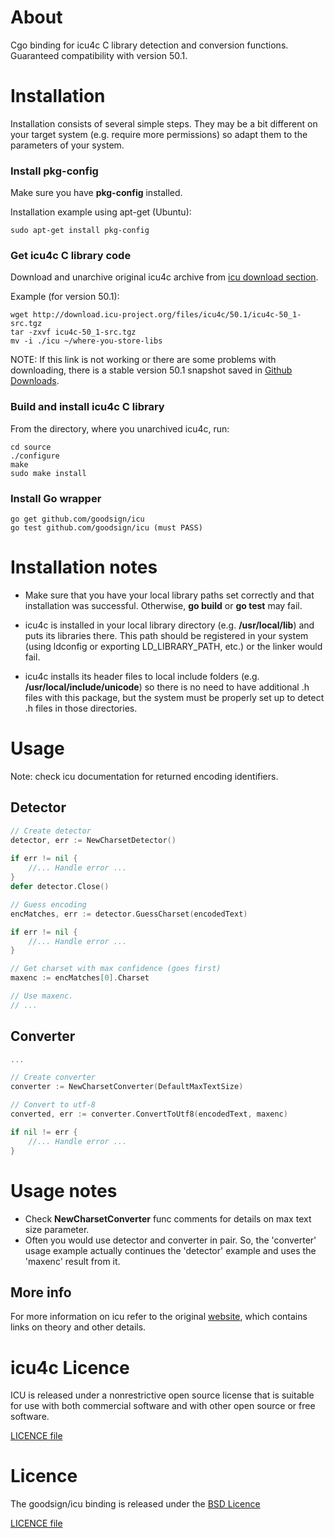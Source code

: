 About
==========

Cgo binding for icu4c C library detection and conversion functions. Guaranteed compatibility with version 50.1.

Installation
==========

Installation consists of several simple steps. They may be a bit different on your target system (e.g. require more permissions) so adapt them to the parameters of your system.

### Install pkg-config

Make sure you have **pkg-config** installed.

Installation example using apt-get (Ubuntu):

```
sudo apt-get install pkg-config
```

### Get icu4c C library code

Download and unarchive original icu4c archive from [icu download section](http://site.icu-project.org/download).

Example (for version 50.1):

```
wget http://download.icu-project.org/files/icu4c/50.1/icu4c-50_1-src.tgz
tar -zxvf icu4c-50_1-src.tgz
mv -i ./icu ~/where-you-store-libs
```

NOTE: If this link is not working or there are some problems with downloading, there is a stable version 50.1 snapshot saved in [Github Downloads](https://github.com/downloads/goodsign/icu/icu4c-50_1-src.tgz).

### Build and install icu4c C library

From the directory, where you unarchived icu4c, run:

```
cd source
./configure
make
sudo make install
```

### Install Go wrapper

```
go get github.com/goodsign/icu
go test github.com/goodsign/icu (must PASS)
```

Installation notes
==========

* Make sure that you have your local library paths set correctly and that installation was successful. Otherwise, **go build** or **go test** may fail.

* icu4c is installed in your local library directory (e.g. **/usr/local/lib**) and puts its libraries there. This path should be registered in your system (using ldconfig or exporting LD_LIBRARY_PATH, etc.) or the linker would fail.

* icu4c installs its header files to local include folders (e.g. **/usr/local/include/unicode**) so there is no need to have additional .h files with this package, but the system must be properly set up to detect .h files in those directories.

Usage
==========

Note: check icu documentation for returned encoding identifiers.

Detector
----------

```go
// Create detector
detector, err := NewCharsetDetector()
    
if err != nil {
    //... Handle error ...
}
defer detector.Close()

// Guess encoding
encMatches, err := detector.GuessCharset(encodedText)

if err != nil {
    //... Handle error ...
}

// Get charset with max confidence (goes first)
maxenc := encMatches[0].Charset

// Use maxenc. 
// ...
```

Converter
----------

```go
...

// Create converter
converter := NewCharsetConverter(DefaultMaxTextSize)

// Convert to utf-8
converted, err := converter.ConvertToUtf8(encodedText, maxenc)

if nil != err {
    //... Handle error ...
}
```

Usage notes
==========

* Check **NewCharsetConverter** func comments for details on max text size parameter.
* Often you would use detector and converter in pair. So, the 'converter' usage example actually continues the 'detector' example and uses the 'maxenc' result from it.

More info
----------

For more information on icu refer to the original [website](http://site.icu-project.org/), which contains links on theory and other details.

icu4c Licence
==========

ICU is released under a nonrestrictive open source license that is suitable for use with both commercial software and with other open source or free software.

[LICENCE file](https://github.com/goodsign/icu/blob/master/LICENCE_icu)

Licence
==========

The goodsign/icu binding is released under the [BSD Licence](http://opensource.org/licenses/bsd-license.php)

[LICENCE file](https://github.com/goodsign/icu/blob/master/LICENCE)